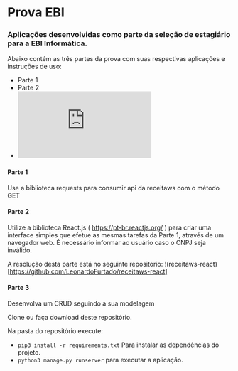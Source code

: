 # Prova EBI

### Aplicações desenvolvidas como parte da seleção de estagiário para a EBI Informática.

Abaixo contém as três partes da prova com suas respectivas aplicações e instruções de uso:

- Parte 1
- Parte 2
- ![Parte 3](https://github.com/LeonardoFurtado/prova-ebi/blob/master/README.md#parte-3)


#### Parte 1

Use a biblioteca requests para consumir api da receitaws com o método GET

#### Parte 2

Utilize a biblioteca React.js ( https://pt-br.reactjs.org/ ) para criar uma interface simples que efetue as mesmas tarefas da Parte 1, através de um navegador web. É necessário informar ao usuário caso o CNPJ seja inválido.

A resolução desta parte está no seguinte repositorio: !(receitaws-react)[https://github.com/LeonardoFurtado/receitaws-react]

#### Parte 3

Desenvolva um CRUD seguindo a sua modelagem

Clone ou faça download deste repositório.

Na pasta do repositório execute:
- `pip3 install -r requirements.txt` Para instalar as dependências do projeto.
- `python3 manage.py runserver` para executar a aplicação.

